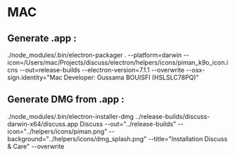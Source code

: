 # MAC

## Generate .app :

./node_modules/.bin/electron-packager . --platform=darwin --icon=/Users/mac/Projects/discuss/electron/helpers/icons/piman_k9o_icon.icns  --out=release-builds --electron-version=7.1.1 --overwrite --osx-sign.identity="Mac Developer: Oussama BOUISFI (HSLSLC78PQ)"

## Generate DMG from .app :

./node_modules/.bin/electron-installer-dmg ../release-builds/discuss-darwin-x64/discuss.app Discuss --out="../release-builds" --icon="../helpers/icons/piman.png" --background="../helpers/icons/dmg_splash.png" --title="Installation Discuss & Care" --overwrite

